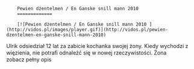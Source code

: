 
        Pewien dżentelmen / En Ganske snill mann 2010 
        =============
        
        [![Pewien dżentelmen / En Ganske snill mann 2010 ](http://vidos.pl/images/player.gif)](http://vidos.pl/pewien-dzentelmen-en-ganske-snill-mann-2010)
        
        
 Ulrik odsiedział 12 lat za zabicie kochanka swojej żony. Kiedy wychodzi z więzienia, nie potraﬁ odnaleźć się w nowej rzeczywistości. Żona zobacz pełny opis
    